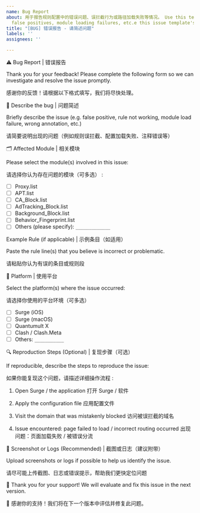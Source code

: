```yaml
---
name: Bug Report
about: 用于报告规则配置中的错误问题、误拦截行为或路径加载失败等情况。 Use this template to report bugs in rules,
  false positives, module loading failures, etc.e this issue template's purpose here.
title: "[BUG] 错误报告 - 请简述问题"
labels: ''
assignees: ''

---
```


⚠️ Bug Report | 错误报告
 
Thank you for your feedback! Please complete the following form so we can investigate and resolve the issue promptly.

感谢你的反馈！请根据以下格式填写，我们将尽快处理。 

📝 Describe the bug |   问题简述

Briefly describe the issue (e.g. false positive, rule not working, module load failure, wrong annotation, etc.)

请简要说明出现的问题（例如规则误拦截、配置加载失败、注释错误等）  

🗂️ Affected Module |   相关模块
 
Please select the module(s) involved in this issue:

请选择你认为存在问题的模块（可多选） :

- [ ] Proxy.list  
- [ ] APT.list  
- [ ] CA_Block.list  
- [ ] AdTracking_Block.list  
- [ ] Background_Block.list  
- [ ] Behavior_Fingerprint.list  
- [ ] Others (please specify): `_____________`

Example Rule (if applicable) |  示例条目（如适用）

Paste the rule line(s) that you believe is incorrect or problematic.

请粘贴你认为有误的条目或规则段  

📱 Platform  |  使用平台
 
Select the platform(s) where the issue occurred:

请选择你使用的平台环境（可多选） 

- [ ] Surge (iOS)  
- [ ] Surge (macOS)  
- [ ] Quantumult X  
- [ ] Clash / Clash.Meta  
- [ ] Others: `___________`

🔍 Reproduction Steps (Optional) |  复现步骤（可选）

If reproducible, describe the steps to reproduce the issue:

如果你能复现这个问题，请描述详细操作流程  :

1.	Open Surge / the application
        打开 Surge / 软件  

2.	Apply the configuration file
        应用配置文件  

3.	Visit the domain that was mistakenly blocked
        访问被误拦截的域名  

4.	Issue encountered: page failed to load / incorrect routing occurred
        出现问题：页面加载失败 / 被错误分流

📌 Screenshot or Logs (Recommended)  | 截图或日志（建议附带）

Upload screenshots or logs if possible to help us identify the issue.

请尽可能上传截图、日志或错误提示，帮助我们更快定位问题  

🤝 Thank you for your support! We will evaluate and fix this issue in the next version.

🤝 感谢你的支持！我们将在下一个版本中评估并修复此问题。
